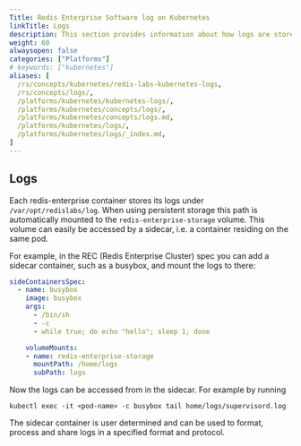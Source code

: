 ```yaml
---
Title: Redis Enterprise Software log on Kubernetes
linkTitle: Logs
description: This section provides information about how logs are stored and accessed.
weight: 60
alwaysopen: false
categories: ["Platforms"]
# keywords: ["kubernetes"]
aliases: [
  /rs/concepts/kubernetes/redis-labs-kubernetes-logs,
  /rs/concepts/logs/,
  /platforms/kubernetes/kubernetes-logs/,
  /platforms/kubernetes/concepts/logs/,
  /platforms/kubernetes/concepts/logs.md,
  /platforms/kubernetes/logs/,
  /platforms/kubernetes/logs/_index.md,
]
---
```


## Logs

Each redis-enterprise container stores its logs under `/var/opt/redislabs/log`.
When using persistent storage this path is automatically mounted to the
`redis-enterprise-storage` volume.
This volume can easily be accessed by a sidecar, i.e. a container residing on the same pod.

For example, in the REC (Redis Enterprise Cluster) spec you can add a sidecar container, such as a busybox, and mount the logs to there:

```yaml
sideContainersSpec:
  - name: busybox
    image: busybox
    args:
      - /bin/sh
      - -c
      - while true; do echo "hello"; sleep 1; done

    volumeMounts:
    - name: redis-enterprise-storage
      mountPath: /home/logs
      subPath: logs
```

Now the logs can be accessed from in the sidecar. For example by running

```kubectl exec -it <pod-name> -c busybox tail home/logs/supervisord.log```

The sidecar container is user determined and can be used to format, process and share logs in a specified format and protocol.
